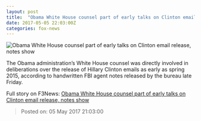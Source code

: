 ```yaml
---
layout: post
title:  "Obama White House counsel part of early talks on Clinton email release, notes show"
date: 2017-05-05 22:03:00Z
categories: fox-news
---
```


![Obama White House counsel part of early talks on Clinton email release, notes show](http://a57.foxnews.com/images.foxnews.com/content/fox-news/politics/2017/05/05/obama-white-house-counsel-part-early-talks-on-clinton-email-release-notes-show/_jcr_content/par/featured-media/media-0.img.jpg/0/0/1494022714161.jpg?ve=1)

The Obama administration’s White House counsel was directly involved in deliberations over the release of Hillary Clinton emails as early as spring 2015, according to handwritten FBI agent notes released by the bureau late Friday.


Full story on F3News: [Obama White House counsel part of early talks on Clinton email release, notes show](http://www.f3nws.com/n/vxJrrC)

> Posted on: 05 May 2017 21:03:00
